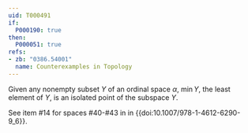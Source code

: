 ```yaml
---
uid: T000491
if:
  P000190: true
then:
  P000051: true
refs:
- zb: "0386.54001"
  name: Counterexamples in Topology
---
```


Given any nonempty subset $Y$ of an ordinal space $\alpha$, $\min Y$, the least element of $Y$, is an isolated point of the subspace $Y$.

See item #14 for spaces #40-#43 in in {{doi:10.1007/978-1-4612-6290-9_6}}.
